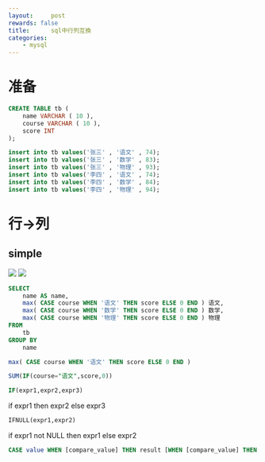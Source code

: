 ```yaml
---
layout:     post
rewards: false
title:      sql中行列互換
categories:
    - mysql
---
```


# 准备
```sql
CREATE TABLE tb (
	name VARCHAR ( 10 ),
	course VARCHAR ( 10 ),
	score INT
);
```

```sql
insert into tb values('张三' , '语文' , 74);
insert into tb values('张三' , '数学' , 83); 
insert into tb values('张三' , '物理' , 93);
insert into tb values('李四' , '语文' , 74);
insert into tb values('李四' , '数学' , 84);
insert into tb values('李四' , '物理' , 94); 
```
# 行->列

## simple
<span class='gp-2'>
    <img src='https://ws3.sinaimg.cn/large/006tKfTcgy1g1id6vgherj30bi08ijrc.jpg' />
    <img src='https://ws4.sinaimg.cn/large/006tKfTcgy1g1id84e8qsj30fs04oq2s.jpg' />
</span>

```sql
SELECT
	name AS name,
	max( CASE course WHEN '语文' THEN score ELSE 0 END ) 语文,
	max( CASE course WHEN '数学' THEN score ELSE 0 END ) 数学,
	max( CASE course WHEN '物理' THEN score ELSE 0 END ) 物理 
FROM
	tb 
GROUP BY
	name
```


```sql
max( CASE course WHEN '语文' THEN score ELSE 0 END )

SUM(IF(course="语文",score,0))
```

```sql
IF(expr1,expr2,expr3)
```
if expr1 then expr2 else expr3

```sql
IFNULL(expr1,expr2)
```
if expr1 not NULL then expr1 else expr2

```sql
CASE value WHEN [compare_value] THEN result [WHEN [compare_value] THEN result ...] [ELSE result] END
```

